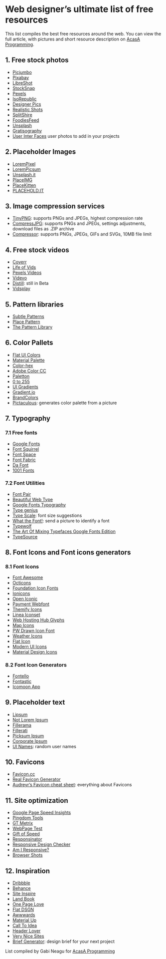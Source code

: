 # Web designer’s ultimate list of free resources 
This list compiles the best free resources around the web.
You can view the full article, with pictures and short resource description on [AcasA Programming](http://acasaprogramming.ro/web-designers-ultimate-list-of-free-resources/).

## 1. Free stock photos 
+ [Picjumbo](https://picjumbo.com/)
+ [Pixabay](https://pixabay.com/)
+ [LibreShot](http://libreshot.com/)
+ [StockSnap](https://stocksnap.io/)
+ [Pexels](http://www.pexels.com/)
+ [IsoRepublic](http://isorepublic.com/)
+ [Designer Pics](http://www.designerspics.com/)
+ [Realistic Shots](http://realisticshots.com/)
+ [SplitShire](http://www.splitshire.com/)
+ [FoodiesFeed](http://foodiesfeed.com/)
+ [Unsplash](https://unsplash.com/)
+ [Gratisography](http://gratisography.com/)
+ [User Inter Faces](http://uifaces.com/) user photos to add in your projects

## 2. Placeholder Images 
+ [LoremPixel](http://lorempixel.com/)
+ [LoremPicsum](http://lorempicsum.com/)
+ [Unsplash.it](https://unsplash.it/)
+ [PlaceIMG](https://placeimg.com/)
+ [PlaceKitten](http://placekitten.com/)
+ [PLACEHOLD.IT](https://placehold.it/)

## 3. Image compression services 
+ [TinyPNG](https://tinypng.com/): supports PNGs and JPEGs, highest compression rate
+ [CompressJPG](http://compressjpeg.com/): supports PNGs and JPEGs, settings adjustments, download files as .ZIP archive
+ [Compressor](https://compressor.io/): supports PNGs, JPEGs, GIFs and SVGs, 10MB file limit

## 4. Free stock videos  
+ [Coverr](http://www.coverr.co/)
+ [Life of Vids](http://www.lifeofvids.com/)
+ [Pexels Videos](https://videos.pexels.com/)
+ [Videvo](http://www.videvo.net/)
+ [Distill](http://www.wedistill.io/): still in Beta
+ [Vidsplay](http://www.vidsplay.com/)

## 5. Pattern libraries 
+ [Subtle Patterns](http://subtlepatterns.com/)
+ [Place Pattern](http://placepattern.com)
+ [The Pattern Library](http://thepatternlibrary.com)

## 6. Color Pallets
+ [Flat UI Colors](http://flatuicolors.com/)
+ [Material Palette](http://www.materialpalette.com/)
+ [Color-hex](http://www.color-hex.com/)
+ [Adobe Color CC](https://color.adobe.com/create/color-wheel/)
+ [Paletton](http://paletton.com/)
+ [0 to 255](http://www.0to255.com/)
+ [UI Gradients](http://uigradients.com/)
+ [Gradient.io](http://www.gradients.io/)
+ [BrandColors](http://brandcolors.net/)
+ [Pictaculous](http://brandcolors.net/): generates color palette from a picture

## 7. Typography

### 7.1 Free fonts 
+ [Google Fonts](https://www.google.com/fonts)
+ [Font Squirrel](http://www.fontsquirrel.com/)
+ [Font Space](http://www.fontspace.com/)
+ [Font Fabric](http://www.fontfabric.com/)
+ [Da Font](http://www.dafont.com/)
+ [1001 Fonts](http://www.1001fonts.com/)

### 7.2 Font Utilities 
+ [Font Pair](http://fontpair.co/)
+ [Beautiful Web Type](http://hellohappy.org/beautiful-web-type/)
+ [Google Fonts Typography](https://femmebot.github.io/google-type/)
+ [Type genius](http://www.typegenius.com/)
+ [Type Scale](http://type-scale.com/): font size suggestions 
+ [What the Font!](https://www.myfonts.com/WhatTheFont/): send a picture to identify a font
+ [Typewolf](https://www.typewolf.com/)
+ [The Art Of Mixing Typefaces Google Fonts Edition](http://www.fastprint.co.uk/blog/the-art-of-mixing-typefaces.html)
+ [TypeSource](http://tobiasahlin.com/typesource/)


## 8. Font Icons and Font icons generators 

### 8.1 Font Icons 
+ [Font Awesome](https://fortawesome.github.io/Font-Awesome/)
+ [Octicons](https://octicons.github.com/)
+ [Foundation Icon Fonts](http://zurb.com/playground/foundation-icon-fonts-3)
+ [Ionicons](http://ionicons.com/)
+ [Open Iconic](https://useiconic.com/open/)
+ [Payment Webfont](http://www.orlandotm.com/payment-webfont/)
+ [Themify Icons](http://themify.me/themify-icons)
+ [Linea Iconset](http://www.linea.io/)
+ [Web Hosting Hub Glyphs](http://www.webhostinghub.com/glyphs)
+ [Map Icons](http://map-icons.com/)
+ [PW Drawn Icon Font](http://www.peax-webdesign.com/goodies/free-icons/icones-gratuites/icon-font.html)
+ [Weather Icons](https://erikflowers.github.io/weather-icons/)
+ [Flat Icon](http://www.flaticon.com/)
+ [Modern UI Icons](http://modernuiicons.com/)
+ [Material Design Icons](https://materialdesignicons.com/)

### 8.2 Font Icon Generators 
+ [Fontello](http://fontello.com/)
+ [Fontastic](http://fontastic.me/)
+ [Icomoon App](https://icomoon.io/app/)

## 9. Placeholder text 
+ [Lipsum](http://www.lipsum.com/)
+ [Not Lorem Ipsum](http://notloremipsum.com/)
+ [Fillerama](http://chrisvalleskey.com/fillerama/)
+ [Fillerati](http://www.fillerati.com/)
+ [Picksum Ipsum](http://www.picksumipsum.co.uk/)
+ [Corporate Ipsum](http://www.cipsum.com/)
+ [UI Names](http://uinames.com/): random user names

## 10. Favicons 
+ [Favicon.cc](http://www.favicon.cc/)
+ [Real Favicon Generator](http://realfavicongenerator.net/)
+ [Audreyr’s Favicon cheat sheet](https://github.com/audreyr/favicon-cheat-sheet): everything about Favicons

## 11. Site optimization
+ [Google Page Speed Insights](https://developers.google.com/speed/pagespeed/insights/)
+ [Pingdom Tools](http://tools.pingdom.com/fpt/)
+ [GT Metrix](https://gtmetrix.com/)
+ [WebPage Test](http://www.webpagetest.org/)
+ [Gift of Speed](http://www.giftofspeed.com/)
+ [Responsinator](https://www.responsinator.com/)
+ [Responsive Design Checker](http://responsivedesignchecker.com/)
+ [Am I Responsive?](http://ami.responsivedesign.is/)
+ [Browser Shots](http://browsershots.org/)

## 12. Inspiration 
+ [Dribbble](https://dribbble.com/)
+ [Behance](https://www.behance.net/)
+ [Site Inspire](http://www.siteinspire.com/)
+ [Land Book](http://land-book.com/)
+ [One Page Love](https://onepagelove.com/)
+ [Flat DSGN](http://flatdsgn.com/)
+ [Awwwards](http://www.awwwards.com/)
+ [Material Up](http://www.materialup.com/)
+ [Call To Idea](http://www.calltoidea.com/)
+ [Header Lover](http://www.headerlove.com/)
+ [Very Nice Sites](http://www.verynicesites.com/)
+ [Brief Generator](http://briefgenerator.com/): design brief for your next project


List compiled by Gabi Neagu for [AcasA Programming](http://acasaprogramming.ro)